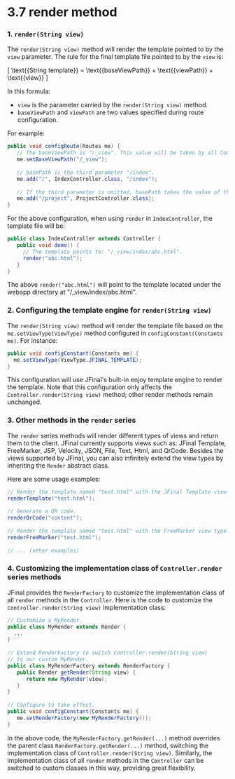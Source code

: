 # 3.7 render method
### 1. `render(String view)`
The `render(String view)` method will render the template pointed to by the `view` parameter. The rule for the final template file pointed to by the `view` is:

\[
\text{{String template}} = \text{{baseViewPath}} + \text{{viewPath}} + \text{{view}}
\]

In this formula:
- `view` is the parameter carried by the `render(String view)` method.
- `baseViewPath` and `viewPath` are two values specified during route configuration.

For example:

```java
public void configRoute(Routes me) {
   // The baseViewPath is "/_view". This value will be taken by all Controllers mapped under this Routes object.
   me.setBaseViewPath("/_view");
   
   // basePath is the third parameter "/index".
   me.add("/", IndexController.class, "/index");
   
   // If the third parameter is omitted, basePath takes the value of the first parameter: "/project".
   me.add("/project", ProjectController.class);
}
```

For the above configuration, when using `render` in `IndexController`, the template file will be:

```java
public class IndexController extends Controller {
   public void demo() {
     // The template points to: "/_view/index/abc.html".
     render("abc.html");
   }
}
```

The above `render("abc.html")` will point to the template located under the webapp directory at "/_view/index/abc.html".

### 2. Configuring the template engine for `render(String view)`
The `render(String view)` method will render the template file based on the `me.setViewType(ViewType)` method configured in `configConstant(Constants me)`. For instance:

```java
public void configConstant(Constants me) {
  me.setViewType(ViewType.JFINAL_TEMPLATE);
}
```

This configuration will use JFinal's built-in enjoy template engine to render the template. Note that this configuration only affects the `Controller.render(String view)` method; other render methods remain unchanged.

### 3. Other methods in the `render` series
The `render` series methods will render different types of views and return them to the client. JFinal currently supports views such as: JFinal Template, FreeMarker, JSP, Velocity, JSON, File, Text, Html, and QrCode. Besides the views supported by JFinal, you can also infinitely extend the view types by inheriting the `Render` abstract class.

Here are some usage examples:

```java
// Render the template named "test.html" with the JFinal Template view type.
renderTemplate("test.html");
 
// Generate a QR code.
renderQrCode("content");
 
// Render the template named "test.html" with the FreeMarker view type.
renderFreeMarker("test.html");
 
// ... (other examples)
```

### 4. Customizing the implementation class of `Controller.render` series methods
JFinal provides the `RenderFactory` to customize the implementation class of all `render` methods in the `Controller`. Here is the code to customize the `Controller.render(String view)` implementation class:

```java
// Customize a MyRender.
public class MyRender extends Render {
  ...
}
 
// Extend RenderFactory to switch Controller.render(String view)
// to our custom MyRender.
public class MyRenderFactory extends RenderFactory {
   public Render getRender(String view) {
      return new MyRender(view);
   }
}
 
// Configure to take effect.
public void configConstant(Constants me) {
   me.setRenderFactory(new MyRenderFactory());
}
```

In the above code, the `MyRenderFactory.getRender(...)` method overrides the parent class `RenderFactory.getRender(...)` method, switching the implementation class of `Controller.render(String view)`. Similarly, the implementation class of all `render` methods in the `Controller` can be switched to custom classes in this way, providing great flexibility.